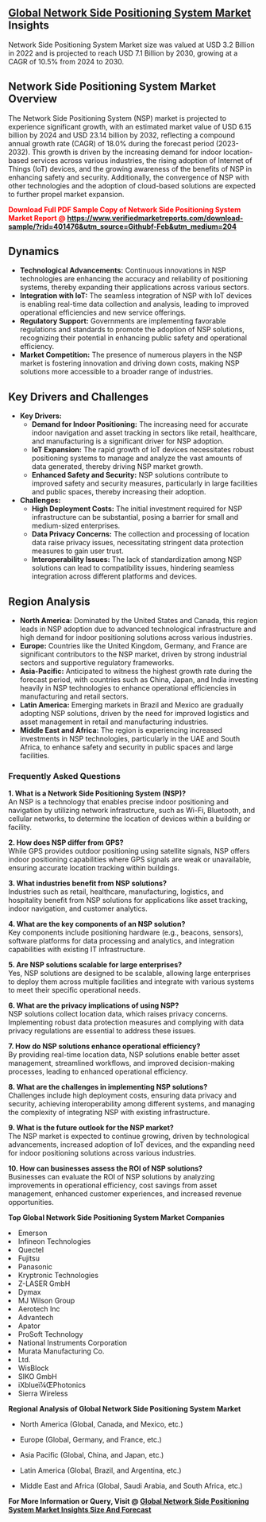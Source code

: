 <h2><a href="https://www.verifiedmarketreports.com/download-sample/?rid=401476&amp;utm_source=Githubf&amp;utm_medium=204" target="_blank">Global Network Side Positioning System Market</a> Insights</h2><p>Network Side Positioning System Market size was valued at USD 3.2 Billion in 2022 and is projected to reach USD 7.1 Billion by 2030, growing at a CAGR of 10.5% from 2024 to 2030.</p><p> <h2>Network Side Positioning System Market Overview</h2> <p>The Network Side Positioning System (NSP) market is projected to experience significant growth, with an estimated market value of USD 6.15 billion by 2024 and USD 23.14 billion by 2032, reflecting a compound annual growth rate (CAGR) of 18.0% during the forecast period (2023-2032). This growth is driven by the increasing demand for indoor location-based services across various industries, the rising adoption of Internet of Things (IoT) devices, and the growing awareness of the benefits of NSP in enhancing safety and security. Additionally, the convergence of NSP with other technologies and the adoption of cloud-based solutions are expected to further propel market expansion. </p> <p><strong><p><span class=""><span style="color: #ff0000;"><strong>Download Full PDF Sample Copy of Network Side Positioning System Market Report</strong> @ </span><a href="https://www.verifiedmarketreports.com/download-sample/?rid=401476&amp;utm_source=Githubf-Feb&amp;utm_medium=204" target="_blank">https://www.verifiedmarketreports.com/download-sample/?rid=401476&amp;utm_source=Githubf-Feb&amp;utm_medium=204</a></span></p></strong></p> <h2>Dynamics</h2> <ul> <li><strong>Technological Advancements:</strong> Continuous innovations in NSP technologies are enhancing the accuracy and reliability of positioning systems, thereby expanding their applications across various sectors.</li> <li><strong>Integration with IoT:</strong> The seamless integration of NSP with IoT devices is enabling real-time data collection and analysis, leading to improved operational efficiencies and new service offerings.</li> <li><strong>Regulatory Support:</strong> Governments are implementing favorable regulations and standards to promote the adoption of NSP solutions, recognizing their potential in enhancing public safety and operational efficiency.</li> <li><strong>Market Competition:</strong> The presence of numerous players in the NSP market is fostering innovation and driving down costs, making NSP solutions more accessible to a broader range of industries.</li> </ul> <h2>Key Drivers and Challenges</h2> <ul> <li><strong>Key Drivers:</strong> <ul> <li><strong>Demand for Indoor Positioning:</strong> The increasing need for accurate indoor navigation and asset tracking in sectors like retail, healthcare, and manufacturing is a significant driver for NSP adoption.</li> <li><strong>IoT Expansion:</strong> The rapid growth of IoT devices necessitates robust positioning systems to manage and analyze the vast amounts of data generated, thereby driving NSP market growth.</li> <li><strong>Enhanced Safety and Security:</strong> NSP solutions contribute to improved safety and security measures, particularly in large facilities and public spaces, thereby increasing their adoption.</li> </ul> </li> <li><strong>Challenges:</strong> <ul> <li><strong>High Deployment Costs:</strong> The initial investment required for NSP infrastructure can be substantial, posing a barrier for small and medium-sized enterprises.</li> <li><strong>Data Privacy Concerns:</strong> The collection and processing of location data raise privacy issues, necessitating stringent data protection measures to gain user trust.</li> <li><strong>Interoperability Issues:</strong> The lack of standardization among NSP solutions can lead to compatibility issues, hindering seamless integration across different platforms and devices.</li> </ul> </li> </ul> <h2>Region Analysis</h2> <ul> <li><strong>North America:</strong> Dominated by the United States and Canada, this region leads in NSP adoption due to advanced technological infrastructure and high demand for indoor positioning solutions across various industries.</li> <li><strong>Europe:</strong> Countries like the United Kingdom, Germany, and France are significant contributors to the NSP market, driven by strong industrial sectors and supportive regulatory frameworks.</li> <li><strong>Asia-Pacific:</strong> Anticipated to witness the highest growth rate during the forecast period, with countries such as China, Japan, and India investing heavily in NSP technologies to enhance operational efficiencies in manufacturing and retail sectors.</li> <li><strong>Latin America:</strong> Emerging markets in Brazil and Mexico are gradually adopting NSP solutions, driven by the need for improved logistics and asset management in retail and manufacturing industries.</li> <li><strong>Middle East and Africa:</strong> The region is experiencing increased investments in NSP technologies, particularly in the UAE and South Africa, to enhance safety and security in public spaces and large facilities.</li> </ul> <h3>Frequently Asked Questions</h3> <p><strong>1. What is a Network Side Positioning System (NSP)?</strong><br> An NSP is a technology that enables precise indoor positioning and navigation by utilizing network infrastructure, such as Wi-Fi, Bluetooth, and cellular networks, to determine the location of devices within a building or facility.</p> <p><strong>2. How does NSP differ from GPS?</strong><br> While GPS provides outdoor positioning using satellite signals, NSP offers indoor positioning capabilities where GPS signals are weak or unavailable, ensuring accurate location tracking within buildings.</p> <p><strong>3. What industries benefit from NSP solutions?</strong><br> Industries such as retail, healthcare, manufacturing, logistics, and hospitality benefit from NSP solutions for applications like asset tracking, indoor navigation, and customer analytics.</p> <p><strong>4. What are the key components of an NSP solution?</strong><br> Key components include positioning hardware (e.g., beacons, sensors), software platforms for data processing and analytics, and integration capabilities with existing IT infrastructure.</p> <p><strong>5. Are NSP solutions scalable for large enterprises?</strong><br> Yes, NSP solutions are designed to be scalable, allowing large enterprises to deploy them across multiple facilities and integrate with various systems to meet their specific operational needs.</p> <p><strong>6. What are the privacy implications of using NSP?</strong><br> NSP solutions collect location data, which raises privacy concerns. Implementing robust data protection measures and complying with data privacy regulations are essential to address these issues.</p> <p><strong>7. How do NSP solutions enhance operational efficiency?</strong><br> By providing real-time location data, NSP solutions enable better asset management, streamlined workflows, and improved decision-making processes, leading to enhanced operational efficiency.</p> <p><strong>8. What are the challenges in implementing NSP solutions?</strong><br> Challenges include high deployment costs, ensuring data privacy and security, achieving interoperability among different systems, and managing the complexity of integrating NSP with existing infrastructure.</p> <p><strong>9. What is the future outlook for the NSP market?</strong><br> The NSP market is expected to continue growing, driven by technological advancements, increased adoption of IoT devices, and the expanding need for indoor positioning solutions across various industries.</p> <p><strong>10. How can businesses assess the ROI of NSP solutions?</strong><br> Businesses can evaluate the ROI of NSP solutions by analyzing improvements in operational efficiency, cost savings from asset management, enhanced customer experiences, and increased revenue opportunities.</p> </p><p><strong>Top Global Network Side Positioning System Market Companies</strong></p><div data-test-id=""><p><li>Emerson</li><li> Infineon Technologies</li><li> Quectel</li><li> Fujitsu</li><li> Panasonic</li><li> Kryptronic Technologies</li><li> Z-LASER GmbH</li><li> Dymax</li><li> MJ Wilson Group</li><li> Aerotech Inc</li><li> Advantech</li><li> Apator</li><li> ProSoft Technology</li><li> National Instruments Corporation</li><li> Murata Manufacturing Co.</li><li> Ltd.</li><li> WisBlock</li><li> SIKO GmbH</li><li> iXblueï¼ŒPhotonics</li><li> Sierra Wireless</li></p><div><strong>Regional Analysis of&nbsp;Global Network Side Positioning System Market</strong></div><ul><li dir="ltr"><p dir="ltr">North America&nbsp;(Global, Canada, and Mexico, etc.)</p></li><li dir="ltr"><p dir="ltr">Europe (Global, Germany, and France, etc.)</p></li><li dir="ltr"><p dir="ltr">Asia Pacific&nbsp;(Global, China, and Japan, etc.)</p></li><li dir="ltr"><p dir="ltr">Latin America&nbsp;(Global, Brazil, and Argentina, etc.)</p></li><li dir="ltr">Middle East and Africa&nbsp;(Global, Saudi Arabia, and South Africa, etc.)</li></ul><p><strong>For More Information or Query, Visit @&nbsp;</strong><strong><a href="https://www.verifiedmarketreports.com/product/network-side-positioning-system-market/?utm_source=Githubf&amp;utm_medium=204" target="_blank">Global Network Side Positioning System Market Insights Size And Forecast</a></strong></p></div>
